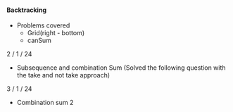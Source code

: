#### Backtracking

- Problems covered
  - Grid(right - bottom)
  - canSum

2 / 1 / 24
  - Subsequence and combination Sum (Solved the following question with the take and not take approach)

3 / 1 / 24
  - Combination sum 2


